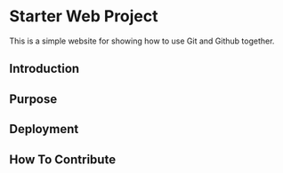 # Starter Web Project

This is a simple website for showing how to use Git and Github together.

## Introduction

## Purpose

## Deployment   

## How To Contribute